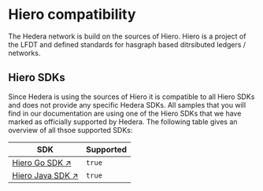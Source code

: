 # Hiero compatibility

The Hedera network is build on the sources of Hiero.
Hiero is a project of the LFDT and defined standards for hasgraph based ditrsibuted ledgers / networks.

## Hiero SDKs

Since Hedera is using the sources of Hiero it is compatible to all Hiero SDKs and does not provide any specific Hedera SDKs.
All samples that you will find in our documentation are using one of the Hiero SDKs that we have marked as officially supported by Hedera.
The following table gives an overview of all thsoe supported SDKs:

| SDK |  Supported     |
| ----------------- | --------- |
| [Hiero Go SDK :arrow_upper_right:]()    | `true` | 
| [Hiero Java SDK :arrow_upper_right:]()    | `true` | 

